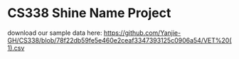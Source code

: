 # CS338 Shine Name Project
download our sample data here:
https://github.com/Yanjie-GH/CS338/blob/78f22db59fe5e460e2ceaf3347393125c0906a54/VET%20(1).csv

